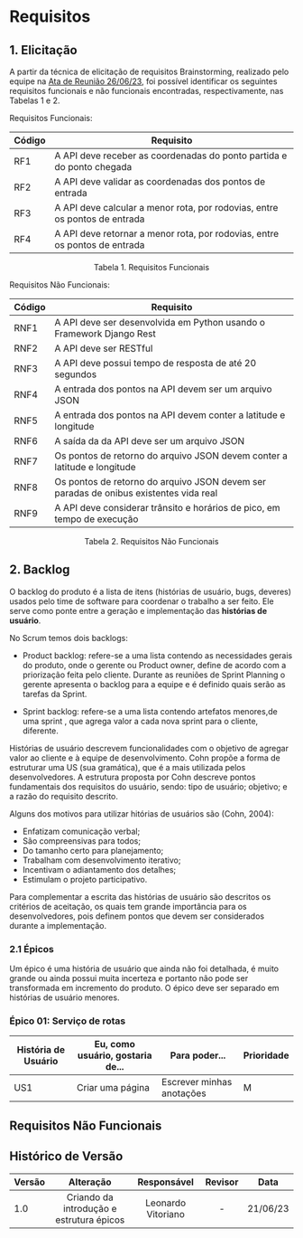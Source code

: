# Requisitos 

## 1. Elicitação

A partir da técnica de elicitação de requisitos Brainstorming, realizado pelo equipe na [Ata de Reunião 26/06/23](./AtaReuniao/AtaReuniao_2606.md), foi possível identificar os seguintes requisitos funcionais e não funcionais encontradas, respectivamente, nas Tabelas 1 e 2. 

Requisitos Funcionais:

| Código | Requisito |
|   -    |    -      |
|   RF1  | A API deve receber as coordenadas do ponto partida e do ponto chegada |
|   RF2  | A API deve validar as coordenadas dos pontos de entrada |
|   RF3  | A API deve calcular a menor rota, por rodovias, entre os pontos de entrada |
|   RF4  | A API deve retornar a menor rota, por rodovias, entre os pontos de entrada |
<p align="center">Tabela 1. Requisitos Funcionais</p>

Requisitos Não Funcionais:

| Código  | Requisito |
|   -     |    -      |
|   RNF1  | A API deve ser desenvolvida em Python usando o Framework Django Rest |
|   RNF2  | A API deve ser RESTful |
|   RNF3  | A API deve possui tempo de resposta de até 20 segundos |
|   RNF4  | A entrada dos pontos na API devem ser um arquivo JSON |
|   RNF5  | A entrada dos pontos na API devem conter a latitude e longitude |
|   RNF6  | A saída da da API deve ser um arquivo JSON  |
|   RNF7  | Os pontos de retorno do arquivo JSON devem conter a latitude e longitude |
|   RNF8  | Os pontos de retorno do arquivo JSON devem ser paradas de onibus existentes vida real |
|   RNF9  | A API deve considerar trânsito e horários de pico, em tempo de execução |
<p align="center">Tabela 2. Requisitos Não Funcionais</p>


## 2. Backlog

O backlog do produto é a lista de itens (histórias de usuário, bugs, deveres) usados pelo time de software para coordenar o trabalho
a ser feito. Ele serve como ponte entre a geração e implementação das **histórias de usuário**.

No Scrum temos dois backlogs:

- Product backlog: refere-se a uma lista contendo as necessidades gerais do produto, onde o gerente ou Product owner, define de acordo com a priorização feita pelo cliente. Durante as reuniões de Sprint Planning o gerente apresenta o backlog para a equipe e é definido quais serão as tarefas da Sprint.

- Sprint backlog: refere-se a uma lista contendo artefatos menores,de uma sprint , que agrega valor a cada nova sprint para o cliente, diferente.

Histórias de usuário descrevem funcionalidades com o objetivo de agregar valor ao cliente e à equipe de desenvolvimento.
Cohn propõe a forma de estruturar uma US (sua gramática), que é a mais utilizada pelos desenvolvedores. A estrutura
proposta por Cohn descreve pontos fundamentais dos requisitos do usuário, sendo: tipo de usuário; objetivo; e a razão
do requisito descrito.

Alguns dos motivos para utilizar hitórias de usuários são (Cohn, 2004):

- Enfatizam comunicação verbal;
- São compreensivas para todos;
- Do tamanho certo para planejamento;
- Trabalham com desenvolvimento iterativo;
- Incentivam o adiantamento dos detalhes;
- Estimulam o projeto participativo.

Para complementar a escrita das histórias de usuário são descritos os critérios de aceitação, os quais tem grande importância
para os desenvolvedores, pois definem pontos que devem ser considerados durante a implementação. 

### 2.1 Épicos

Um épico é uma história de usuário que ainda não foi detalhada, é muito grande ou ainda possui muita incerteza e portanto não pode ser transformada em incremento do produto. O épico deve ser separado em histórias de usuário menores. 

### Épico 01: Serviço de rotas

| História de Usuário  | Eu, como usuário, gostaria de... | Para poder...                         | Prioridade |
| -----------------|----------------------------------|---------------------------------------|------------|
| US1 |  Criar uma página                 | Escrever minhas anotações             | M          |


## Requisitos Não Funcionais



## Histórico de Versão

| Versão | Alteração |  Responsável  | Revisor | Data  |
| ------ | :-------: | :-----------: | :-----: | :---: |
|  1.0   | Criando da introdução e estrutura épicos | Leonardo Vitoriano |  -   | 21/06/23 |